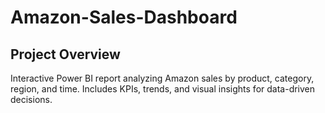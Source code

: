 # Amazon-Sales-Dashboard
## Project Overview
Interactive Power BI report analyzing Amazon sales by product, category, region, and time. Includes KPIs, trends, and visual insights for data-driven decisions.


